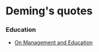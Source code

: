 
# Deming's quotes


### Education

- [On Management and Education](./management-education)
                        
